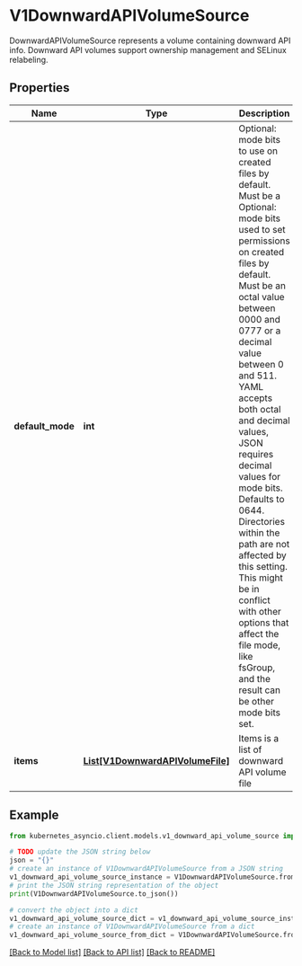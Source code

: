 # V1DownwardAPIVolumeSource

DownwardAPIVolumeSource represents a volume containing downward API info. Downward API volumes support ownership management and SELinux relabeling.

## Properties

Name | Type | Description | Notes
------------ | ------------- | ------------- | -------------
**default_mode** | **int** | Optional: mode bits to use on created files by default. Must be a Optional: mode bits used to set permissions on created files by default. Must be an octal value between 0000 and 0777 or a decimal value between 0 and 511. YAML accepts both octal and decimal values, JSON requires decimal values for mode bits. Defaults to 0644. Directories within the path are not affected by this setting. This might be in conflict with other options that affect the file mode, like fsGroup, and the result can be other mode bits set. | [optional] 
**items** | [**List[V1DownwardAPIVolumeFile]**](V1DownwardAPIVolumeFile.md) | Items is a list of downward API volume file | [optional] 

## Example

```python
from kubernetes_asyncio.client.models.v1_downward_api_volume_source import V1DownwardAPIVolumeSource

# TODO update the JSON string below
json = "{}"
# create an instance of V1DownwardAPIVolumeSource from a JSON string
v1_downward_api_volume_source_instance = V1DownwardAPIVolumeSource.from_json(json)
# print the JSON string representation of the object
print(V1DownwardAPIVolumeSource.to_json())

# convert the object into a dict
v1_downward_api_volume_source_dict = v1_downward_api_volume_source_instance.to_dict()
# create an instance of V1DownwardAPIVolumeSource from a dict
v1_downward_api_volume_source_from_dict = V1DownwardAPIVolumeSource.from_dict(v1_downward_api_volume_source_dict)
```
[[Back to Model list]](../README.md#documentation-for-models) [[Back to API list]](../README.md#documentation-for-api-endpoints) [[Back to README]](../README.md)


